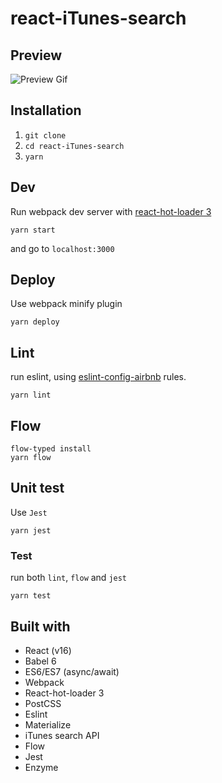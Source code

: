 # react-iTunes-search


## Preview

![Preview Gif](https://user-images.githubusercontent.com/492921/31646805-f68ca096-b2b8-11e7-988d-ecfe934debff.gif)



## Installation

1. `git clone`
2. `cd react-iTunes-search`
3. `yarn`

## Dev

Run webpack dev server with [react-hot-loader 3](https://github.com/gaearon/react-hot-loader)

```
yarn start
```

and go to `localhost:3000`

## Deploy

Use webpack minify plugin

```
yarn deploy
```

## Lint

run eslint, using [eslint-config-airbnb](https://github.com/airbnb/javascript/tree/master/packages/eslint-config-airbnb) rules.

```
yarn lint
```

## Flow

```
flow-typed install
yarn flow
```

## Unit test

Use `Jest`

```
yarn jest
```

### Test

run both `lint`, `flow` and `jest`

```
yarn test
```

## Built with

* React (v16)
* Babel 6
* ES6/ES7 (async/await)
* Webpack
* React-hot-loader 3
* PostCSS
* Eslint
* Materialize
* iTunes search API
* Flow
* Jest
* Enzyme

